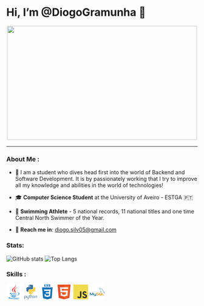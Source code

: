 # Hi, I’m @DiogoGramunha 🙂


<div align="center">
  <img src="https://camo.githubusercontent.com/3d43add4d4bf45bf53baf2354be2b4fcb731e5c7c1984399c775858f80000d1c/68747470733a2f2f7777772e696968676c6f62616c2e636f6d2f77702d636f6e74656e742f75706c6f6164732f323031392f30322f64637361642d312e676966" height="300" width="500"/>
</div>

---

### About Me :

- 📑 I am a student who dives head first into the world of Backend and Software Development. It is by passionately working that I try to improve all my knowledge and abilities in the world of technologies!

- 🎓 **Computer Science Student** at the University of Aveiro - ESTGA 🇵🇹 

- 🏅 **Swimming Athlete** - 5 national records, 11 national titles and one time Central North Swimmer of the Year.

- 💬 **Reach me in**: diogo.silv05@gmail.com


### Stats:

![GitHub stats](https://github-readme-stats.vercel.app/api?username=DiogoGramunha&show_icons=true&theme=github_dark)
![Top Langs](https://github-readme-stats.vercel.app/api/top-langs/?username=DiogoGramunha&theme=github_dark&layout=compact)


### Skills :
<div> 
  <img src="https://github.com/devicons/devicon/blob/master/icons/java/java-original.svg" title="Java" alt="Java" width="40" height="40"/> 
  <img src="https://github.com/devicons/devicon/blob/master/icons/python/python-original-wordmark.svg" title="Python" alt="Python" width="40" height="40"/> 
  <img src="https://github.com/devicons/devicon/blob/master/icons/css3/css3-plain-wordmark.svg"  title="CSS3" alt="CSS" width="40" height="40"/> 
  <img src="https://github.com/devicons/devicon/blob/master/icons/html5/html5-original.svg" title="HTML5" alt="HTML" width="40" height="40"/> 
  <img src="https://github.com/devicons/devicon/blob/master/icons/javascript/javascript-original.svg" title="JavaScript" alt="JavaScript" width="40" height="40"/> 
  <img src="https://github.com/devicons/devicon/blob/master/icons/mysql/mysql-original-wordmark.svg" title="MySQL"  alt="MySQL" width="40" height="40"/>
</div>


<!--
**DiogoGramunha/DiogoGramunha** is a ✨ _special_ ✨ repository because its `README.md` (this file) appears on your GitHub profile.

Here are some ideas to get you started:

- 🔭 I’m currently working on ...
- 🌱 I’m currently learning ...
- 👯 I’m looking to collaborate on ...
- 🤔 I’m looking for help with ...
- 💬 Ask me about ...
- 📫 How to reach me: ...
- 😄 Pronouns: ...
- ⚡ Fun fact: ...
-->
